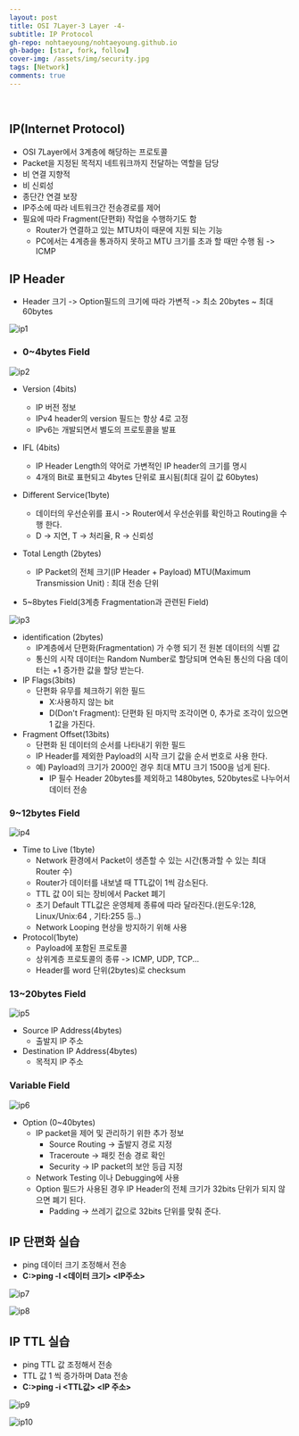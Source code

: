 ```yaml
---
layout: post
title: OSI 7Layer-3 Layer -4-
subtitle: IP Protocol
gh-repo: nohtaeyoung/nohtaeyoung.github.io
gh-badge: [star, fork, follow]
cover-img: /assets/img/security.jpg
tags: [Network]
comments: true
---
```



<br>

## IP(Internet Protocol)
- OSI 7Layer에서 3계층에 해당하는 프로토콜
- Packet을 지정된 목적지 네트워크까지 전달하는 역할을 담당
- 비 연결 지향적
- 비 신뢰성
- 종단간 연결 보장
- IP주소에 따라 네트워크간 전송경로를 제어
- 필요에 따라 Fragment(단편화) 작업을 수행하기도 함
  - Router가 연결하고 있는 MTU차이 때문에 지원 되는 기능
  - PC에서는 4계층을 통과하지 못하고 MTU 크기를 초과 할 때만 수행 됨 -> ICMP
  
## IP Header
- Header 크기 -> Option필드의 크기에 따라 가변적 -> 최소 20bytes ~ 최대 60bytes

![ip1](../assets/img/ip1.png)


- <h3>0~4bytes Field</h3>

![ip2](../assets/img/ip2.png)

- Version (4bits)
  - IP 버전 정보
  - IPv4 header의 version 필드는 항상 4로 고정
  - IPv6는 개발되면서 별도의 프로토콜을 발표
- IFL (4bits)
  - IP Header Length의 약어로 가변적인 IP header의 크기를 명시
  - 4개의 Bit로 표현되고 4bytes 단위로 표시됨(최대 길이 값 60bytes)
- Different Service(1byte)
  - 데이터의 우선순위를 표시 -> Router에서 우선순위를 확인하고 Routing을 수행 한다.
  - D -> 지연, T -> 처리율, R -> 신뢰성
- Total Length (2bytes)
  - IP Packet의 전체 크기(IP Header + Payload)
   MTU(Maximum Transmission Unit) : 최대 전송 단위
  
- 5~8bytes Field(3계층 Fragmentation과 관련된 Field)

![ip3](../assets/img/ip3.png)

- identification (2bytes)
  - IP계층에서 단편화(Fragmentation) 가 수행 되기 전 원본 데이터의 식별 값
  - 통신의 시작 데이터는 Random Number로 할당되며 연속된 통신의 다음 데이터는 +1 증가한 값을 할당 받는다.
- IP Flags(3bits)
  - 단편화 유무를 체크하기 위한 필드
    - X:사용하지 않는 bit
    - D(Don't Fragment): 단편화 된 마지막 조각이면 0, 추가로 조각이 있으면 1 값을 가진다.
- Fragment Offset(13bits)
  - 단편화 된 데이터의 순서를 나타내기 위한 필드
  - IP Header를 제외한 Payload의 시작 크기 값을 순서 번호로 사용 한다.
  - 예) Payload의 크기가 2000인 경우 최대 MTU 크기 1500을 넘게 된다.
    - IP 필수 Header 20bytes를 제외하고 1480bytes, 520bytes로 나누어서 데이터 전송
    
<h3>9~12bytes Field</h3>

![ip4](../assets/img/ip4.png)

- Time to Live (1byte)
  - Network 환경에서 Packet이 생존할 수 있는 시간(통과할 수 있는 최대 Router 수)
  - Router가 데이터를 내보낼 때 TTL값이 1씩 감소된다.
  - TTL 값 0이 되는 장비에서 Packet 폐기
  - 초기 Default TTL값은 운영체제 종류에 따라 달라진다.(윈도우:128, Linux/Unix:64 , 기타:255 등..)
  - Network Looping 현상을 방지하기 위해 사용
- Protocol(1byte)
  - Payload에 포함된 프로토콜
  - 상위계층 프로토콜의 종류 -> ICMP, UDP, TCP...
  - Header를 word 단위(2bytes)로 checksum
  
<h3>13~20bytes Field</h3>

![ip5](../assets/img/ip5.png)

- Source IP Address(4bytes)
  - 출발지 IP 주소
- Destination IP Address(4bytes)
  - 목적지 IP 주소
  
<h3>Variable Field</h3>

![ip6](../assets/img/ip6.png)

- Option (0~40bytes)
  - IP packet을 제어 및 관리하기 위한 추가 정보
    - Source Routing -> 출발지 경로 지정
    - Traceroute -> 패킷 전송 경로 확인
    - Security -> IP packet의 보안 등급 지정
  - Network Testing 이나 Debugging에 사용
  - Option 필드가 사용된 경우 IP Header의 전체 크기가 32bits 단위가 되지 않으면 폐기 된다.
    - Padding -> 쓰레기 값으로 32bits 단위를 맞춰 준다.
    
## IP 단편화 실습
- ping 데이터 크기 조정해서 전송
- <b>C:\>ping -l <데이터 크기> <IP주소></b>

![ip7](../assets/img/ip7.png)

![ip8](../assets/img/ip8.png)

## IP TTL 실습
- ping TTL 값 조정해서 전송
- TTL 값 1 씩 증가하며 Data 전송
- <b>C:\>ping -i <TTL값> <IP 주소></b>

![ip9](../assets/img/ip9.png)

![ip10](../assets/img/ip10.png)




